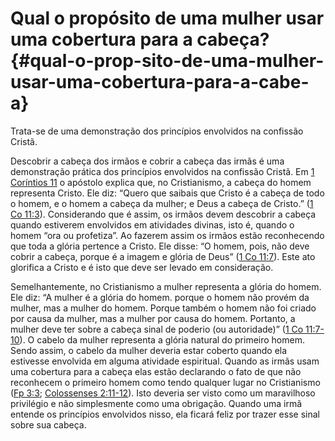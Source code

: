 # Qual o propósito de uma mulher usar uma cobertura para a cabeça? {#qual-o-prop-sito-de-uma-mulher-usar-uma-cobertura-para-a-cabe-a}

Trata-se de uma demonstração dos princípios envolvidos na confissão Cristã.

Descobrir a cabeça dos irmãos e cobrir a cabeça das irmãs é uma demonstração prática dos princípios envolvidos na confissão Cristã. Em [1 Coríntios 11](http://bibliaonline.com.br/acf/1co/11) o apóstolo explica que, no Cristianismo, a cabeça do homem representa Cristo. Ele diz: “Quero que saibais que Cristo é a cabeça de todo o homem, e o homem a cabeça da mulher; e Deus a cabeça de Cristo.” ([1 Co 11:3](http://bibliaonline.com.br/acf/1co/11/3)). Considerando que é assim, os irmãos devem descobrir a cabeça quando estiverem envolvidos em atividades divinas, isto é, quando o homem “ora ou profetiza”. Ao fazerem assim os irmãos estão reconhecendo que toda a glória pertence a Cristo. Ele disse: “O homem, pois, não deve cobrir a cabeça, porque é a imagem e glória de Deus” ([1 Co 11:7](http://bibliaonline.com.br/acf/1co/11/7)). Este ato glorifica a Cristo e é isto que deve ser levado em consideração.

Semelhantemente, no Cristianismo a mulher representa a glória do homem. Ele diz: “A mulher é a glória do homem. porque o homem não provém da mulher, mas a mulher do homem. Porque também o homem não foi criado por causa da mulher, mas a mulher por causa do homem. Portanto, a mulher deve ter sobre a cabeça sinal de poderio (ou autoridade)” ([1 Co 11:7-10](http://bibliaonline.com.br/acf/1co/11/7-10)). O cabelo da mulher representa a glória natural do primeiro homem. Sendo assim, o cabelo da mulher deveria estar coberto quando ela estivesse envolvida em alguma atividade espiritual. Quando as irmãs usam uma cobertura para a cabeça elas estão declarando o fato de que não reconhecem o primeiro homem como tendo qualquer lugar no Cristianismo ([Fp 3:3](http://bibliaonline.com.br/acf/fp/3/3); [Colossenses 2:11-12](http://bibliaonline.com.br/acf/cl/2/11-12)). Isto deveria ser visto como um maravilhoso privilégio e não simplesmente como uma obrigação. Quando uma irmã entende os princípios envolvidos nisso, ela ficará feliz por trazer esse sinal sobre sua cabeça.